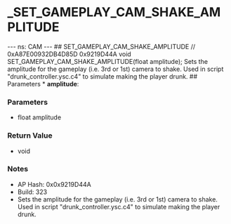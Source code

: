 # _SET_GAMEPLAY_CAM_SHAKE_AMPLITUDE

--- ns: CAM --- ## SET_GAMEPLAY_CAM_SHAKE_AMPLITUDE  // 0xA87E00932DB4D85D 0x9219D44A void SET_GAMEPLAY_CAM_SHAKE_AMPLITUDE(float amplitude);  Sets the amplitude for the gameplay (i.e. 3rd or 1st) camera to shake. Used in script "drunk_controller.ysc.c4" to simulate making the player drunk.  ## Parameters * **amplitude**:

### Parameters
* float amplitude

### Return Value
* void

### Notes
* AP Hash: 0x0x9219D44A
* Build: 323
* Sets the amplitude for the gameplay (i.e. 3rd or 1st) camera to shake. Used in script "drunk_controller.ysc.c4" to simulate making the player drunk.

